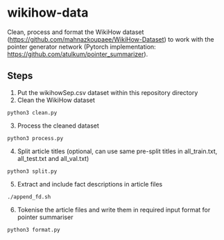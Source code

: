 # wikihow-data
Clean, process and format the WikiHow dataset (https://github.com/mahnazkoupaee/WikiHow-Dataset) to work with the pointer generator network (Pytorch implementation: https://github.com/atulkum/pointer_summarizer).

## Steps
1. Put the wikihowSep.csv dataset within this repository directory
2. Clean the WikiHow dataset
```
python3 clean.py
```
3. Process the cleaned dataset
```
python3 process.py
```
4. Split article titles (optional, can use same pre-split titles in all_train.txt, all_test.txt and all_val.txt)
```
python3 split.py
```
5. Extract and include fact descriptions in article files
```
./append_fd.sh
```
6. Tokenise the article files and write them in required input format for pointer summariser
```
python3 format.py
```
